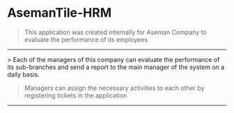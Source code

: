 # AsemanTile-HRM
> This application was created internally for Aseman Company to evaluate the performance of its employees
<hr>
> Each of the managers of this company can evaluate the performance of its sub-branches and send a report to the main manager of the system on a daily basis.

> Managers can assign the necessary activities to each other by registering tickets in the application
<hr>
